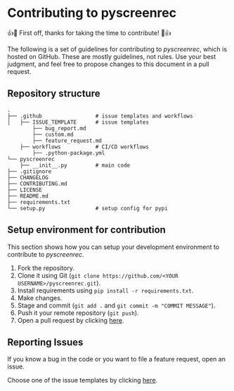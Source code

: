 # Contributing to pyscreenrec

👍🎉 First off, thanks for taking the time to contribute! 🎉👍

The following is a set of guidelines for contributing to *pyscreenrec*, which is hosted on GitHub. These are mostly guidelines, not rules. Use your best judgment, and feel free to propose changes to this document in a pull request.

## Repository structure
```
.
├── .github                 # issue templates and workflows
│   ├── ISSUE_TEMPLATE      # issue templates
        ├── bug_report.md
        ├── custom.md
        ├── feature_request.md
    ├── workflows           # CI/CD workflows
        ├── .python-package.yml
└── pyscreenrec
    ├── __init__.py         # main code
├── .gitignore
├── CHANGELOG
├── CONTRIBUTING.md
├── LICENSE
├── README.md
├── requirements.txt    
└── setup.py                # setup config for pypi

```

## Setup environment for contribution
This section shows how you can setup your development environment to contribute to *pyscreenrec*.

1. Fork the repository.
2. Clone it using Git (`git clone https://github.com/<YOUR USERNAME>/pyscreenrec.git`).
3. Install requirements using `pip install -r requirements.txt`.
4. Make changes.
5. Stage and commit (`git add .` and `git commit -m "COMMIT MESSAGE"`). 
6. Push it your remote repository (`git push`).
7. Open a pull request by clicking [here](https://github.com/shravanasati/pyscreenrec/compare). 


## Reporting Issues

If you know a bug in the code or you want to file a feature request, open an issue.

Choose one of the issue templates by clicking [here](https://github.com/shravanasati/pyscreenrec/issues/new/choose).